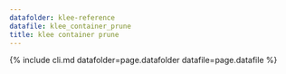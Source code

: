 ```yaml
---
datafolder: klee-reference
datafile: klee_container_prune
title: klee container prune
---
```

{% include cli.md datafolder=page.datafolder datafile=page.datafile %}
